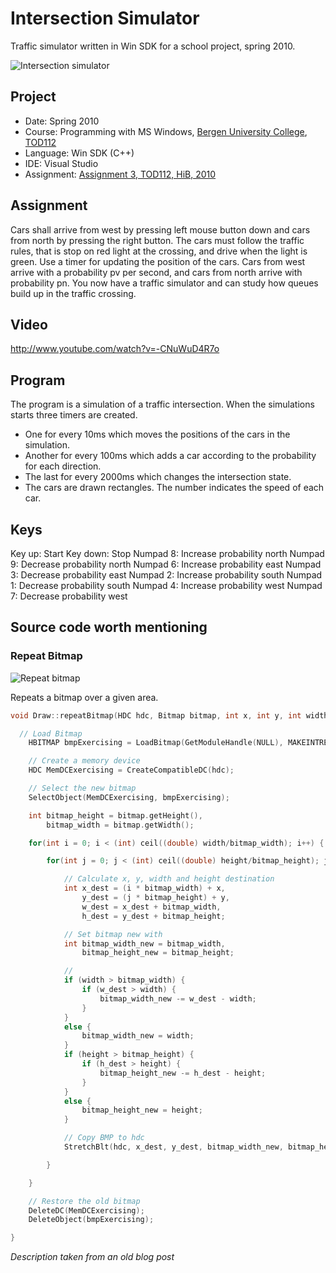 Intersection Simulator
=====================

Traffic simulator written in Win SDK for a school project, spring 2010.


![Intersection simulator][1]

## Project

* Date: Spring 2010
* Course: Programming with MS Windows, [Bergen University College](http://www.hib.no/english/index.html), [TOD112](http://student.hib.no/fagplaner/ai/emne.asp?kode=TOD112)
* Language: Win SDK (C++)
* IDE: Visual Studio
* Assignment: [Assignment 3, TOD112, HiB, 2010](https://github.com/Skarbo/IntersectionSimulator/blob/master/HiB_TOD112_2010_assignment_3.pdf)

## Assignment

Cars shall arrive from west by pressing left mouse button down and cars from north by pressing the right button. The cars must follow the traffic rules, that is stop on red light at the crossing, and drive when the light is green. Use a timer for updating the position of the cars.
Cars from west arrive with a probability pv per second, and cars from north arrive with probability pn. You now have a traffic simulator and can study how queues build up in the traffic crossing.

## Video

http://www.youtube.com/watch?v=-CNuWuD4R7o

## Program

The program is a simulation of a traffic intersection. When the simulations starts three timers are created.

* One for every 10ms which moves the positions of the cars in the simulation.
* Another for every 100ms which adds a car according to the probability for each direction.
* The last for every 2000ms which changes the intersection state.
* The cars are drawn rectangles. The number indicates the speed of each car.

## Keys

Key up: Start
Key down: Stop
Numpad 8: Increase probability north
Numpad 9: Decrease probability north
Numpad 6: Increase probability east
Numpad 3: Decrease probability east
Numpad 2: Increase probability south
Numpad 1: Decrease probability south
Numpad 4: Increase probability west
Numpad 7: Decrease probability west

## Source code worth mentioning

### Repeat Bitmap

![Repeat bitmap][2]

Repeats a bitmap over a given area.

```c++
void Draw::repeatBitmap(HDC hdc, Bitmap bitmap, int x, int y, int width, int height) {

  // Load Bitmap
	HBITMAP bmpExercising = LoadBitmap(GetModuleHandle(NULL), MAKEINTRESOURCE(bitmap.getBitmap()));

	// Create a memory device
	HDC MemDCExercising = CreateCompatibleDC(hdc);

	// Select the new bitmap
	SelectObject(MemDCExercising, bmpExercising);

	int bitmap_height = bitmap.getHeight(),
		bitmap_width = bitmap.getWidth();

	for(int i = 0; i < (int) ceil((double) width/bitmap_width); i++) {

		for(int j = 0; j < (int) ceil((double) height/bitmap_height); j++) {

			// Calculate x, y, width and height destination
			int x_dest = (i * bitmap_width) + x,
				y_dest = (j * bitmap_height) + y,
				w_dest = x_dest + bitmap_width,
				h_dest = y_dest + bitmap_height;

			// Set bitmap new with
			int bitmap_width_new = bitmap_width,
				bitmap_height_new = bitmap_height;

			//
			if (width > bitmap_width) {
				if (w_dest > width) {
					bitmap_width_new -= w_dest - width;
				}
			}
			else {
				bitmap_width_new = width;
			}
			if (height > bitmap_height) {
				if (h_dest > height) {
					bitmap_height_new -= h_dest - height;
				}
			}
			else {
				bitmap_height_new = height;
			}

			// Copy BMP to hdc
			StretchBlt(hdc, x_dest, y_dest, bitmap_width_new, bitmap_height_new, MemDCExercising, 0, 0, bitmap_width_new, bitmap_height_new, SRCCOPY);

		}

	}

	// Restore the old bitmap
	DeleteDC(MemDCExercising);
	DeleteObject(bmpExercising);

}
```
*Description taken from an old blog post*

 [1]: http://i.imgur.com/xazVqjj.png
 [2]: http://i.imgur.com/9f6ieNd.png
